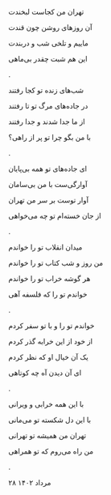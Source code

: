 <!--
.. title: تهران من - فلسفهٔ آه
.. slug: tehrane-man-1
.. date: 2023-08-19 17:29:42 UTC
.. tags: غزل, غزل‌واره
.. category: 
.. link: 
.. description: 
.. type: text
-->


تهران من کجاست لبخندت

آن روزهای روشن چون قندت

ماییم و تلخی شب و دربندت

این هم شبت چقدر بی‌ماهی

.


شب‌های زنده تو کجا رفتند

در جاده‌های مرگ تو تا رفتند

از ما جدا شدند و جدا رفتند

با من بگو چرا تو پر از راهی؟

.


ای جاده‌های تو همه بی‌پایان

آوارگی‌ست با من بی‌سامان

آوار توست بر سر من تهران

از جان خسته‌ام تو چه می‌خواهی

.


میدان انقلاب تو را خواندم

من روز و شب کتاب تو را خواندم 

هر گوشه خراب تو را خواندم

خواندم تو را که فلسفه آهی

.



خواندم تو را و با تو سفر کردم

از خود از این خرابه گذر کردم

یک آن خیال او که نظر کردم 

ای آن دیدن آه چه کوتاهی 

.



با این همه خرابی و ویرانی

با این دل شکسته تو می‌مانی

تهران من همیشه تو تهرانی

من راه می‌روم که تو همراهی

.


۲۸ مرداد ۱۴۰۲


